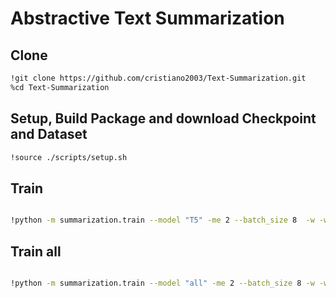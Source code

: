 # Abstractive Text Summarization



## Clone

```bash
!git clone https://github.com/cristiano2003/Text-Summarization.git
%cd Text-Summarization
```

## Setup, Build Package and download Checkpoint and Dataset 

```bash
!source ./scripts/setup.sh
```

## Train

```bash

!python -m summarization.train --model "T5" -me 2 --batch_size 8  -w -wk {wandb_key}

```

## Train all

```bash

!python -m summarization.train --model "all" -me 2 --batch_size 8 -w -wk {wandb_key}

```




                       